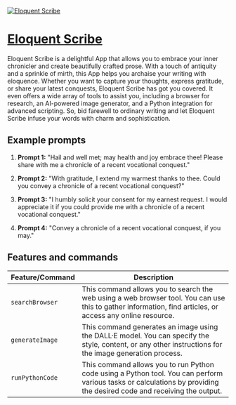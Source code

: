 [![Eloquent Scribe](https://files.oaiusercontent.com/file-Ke1ZI9krT6fBbBlwCpJv8SJa?se=2123-10-17T03%3A53%3A15Z&sp=r&sv=2021-08-06&sr=b&rscc=max-age%3D31536000%2C%20immutable&rscd=attachment%3B%20filename%3D2a15f72c-bd3b-4ddf-b8a6-3aade1798e32.png&sig=VIebEcnBV9j41imnj4UyIaOSC4Igre8Ftr927odrsjg%3D)](https://chat.openai.com/g/g-oahs8RVb8-eloquent-scribe)

# [Eloquent Scribe](https://chat.openai.com/g/g-oahs8RVb8-eloquent-scribe)

Eloquent Scribe is a delightful App that allows you to embrace your inner chronicler and create beautifully crafted prose. With a touch of antiquity and a sprinkle of mirth, this App helps you archaise your writing with eloquence. Whether you want to capture your thoughts, express gratitude, or share your latest conquests, Eloquent Scribe has got you covered. It even offers a wide array of tools to assist you, including a browser for research, an AI-powered image generator, and a Python integration for advanced scripting. So, bid farewell to ordinary writing and let Eloquent Scribe infuse your words with charm and sophistication.

## Example prompts

1. **Prompt 1:** "Hail and well met; may health and joy embrace thee! Please share with me a chronicle of a recent vocational conquest."

2. **Prompt 2:** "With gratitude, I extend my warmest thanks to thee. Could you convey a chronicle of a recent vocational conquest?"

3. **Prompt 3:** "I humbly solicit your consent for my earnest request. I would appreciate it if you could provide me with a chronicle of a recent vocational conquest."

4. **Prompt 4:** "Convey a chronicle of a recent vocational conquest, if you may."

## Features and commands

| Feature/Command | Description |
| --- | --- |
| `searchBrowser` | This command allows you to search the web using a web browser tool. You can use this to gather information, find articles, or access any online resource. |
| `generateImage` | This command generates an image using the DALL·E model. You can specify the style, content, or any other instructions for the image generation process. |
| `runPythonCode` | This command allows you to run Python code using a Python tool. You can perform various tasks or calculations by providing the desired code and receiving the output. |